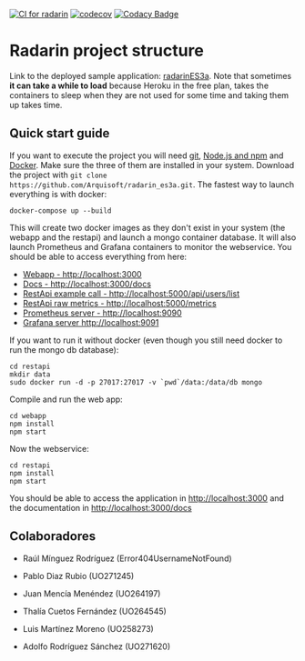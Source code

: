 [![CI for radarin](https://github.com/arquisoft/radarin_es3a/workflows/CI%20for%20radarin/badge.svg)](https://github.com/Arquisoft/radarin_es3a/actions)
[![codecov](https://codecov.io/gh/Arquisoft/radarin_es3a/branch/master/graph/badge.svg?token=B2QJz8NmLu)](https://codecov.io/gh/Arquisoft/radarin_es3a)
[![Codacy Badge](https://app.codacy.com/project/badge/Grade/2261297b72f74be08a8ab2c2da7668b3)](https://www.codacy.com/gh/Arquisoft/radarin_es3a/dashboard?utm_source=github.com&amp;utm_medium=referral&amp;utm_content=Arquisoft/radarin_es3a&amp;utm_campaign=Badge_Grade)

# Radarin project structure
Link to the deployed sample application: [radarinES3a](https://radarines3awebapp.herokuapp.com/). Note that sometimes **it can take a while to load** because Heroku in the free plan, takes the containers to sleep when they are not used for some time and taking them up takes time.

## Quick start guide
If you want to execute the project you will need [git](https://git-scm.com/downloads), [Node.js and npm](https://www.npmjs.com/get-npm) and [Docker](https://docs.docker.com/get-docker/). Make sure the three of them are installed in your system. Download the project with `git clone https://github.com/Arquisoft/radarin_es3a.git`. The fastest way to launch everything is with docker:
```
docker-compose up --build
```
This will create two docker images as they don't exist in your system (the webapp and the restapi) and launch a mongo container database. It will also launch Prometheus and Grafana containers to monitor the webservice. You should be able to access everything from here:
-  [Webapp - http://localhost:3000](http://localhost:3000)
-  [Docs - http://localhost:3000/docs](http://localhost:3000/docs)
-  [RestApi example call - http://localhost:5000/api/users/list](http://localhost:5000/api/users/list)
-  [RestApi raw metrics - http://localhost:5000/metrics](http://localhost:5000/metrics)
-  [Prometheus server - http://localhost:9090](http://localhost:9090)
-  [Grafana server http://localhost:9091](http://localhost:9091)
 
If you want to run it without docker (even though you still need docker to run the mongo db database):
```
cd restapi
mkdir data
sudo docker run -d -p 27017:27017 -v `pwd`/data:/data/db mongo
```
Compile and run the web app:
```
cd webapp
npm install
npm start
```
Now the webservice:
```
cd restapi
npm install
npm start
```
You should be able to access the application in [http://localhost:3000](http://localhost:3000) and the documentation in [http://localhost:3000/docs](http://localhost:3000/docs)

## Colaboradores

-   Raúl Mínguez Rodríguez (Error404UsernameNotFound)

-   Pablo Diaz Rubio (UO271245)

-   Juan Mencía Menéndez (UO264197)

-   Thalía Cuetos Fernández (UO264545)

-   Luis Martínez Moreno (UO258273)

-   Adolfo Rodríguez Sánchez (UO271620)
